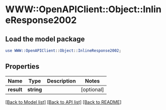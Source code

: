 # WWW::OpenAPIClient::Object::InlineResponse2002

## Load the model package
```perl
use WWW::OpenAPIClient::Object::InlineResponse2002;
```

## Properties
Name | Type | Description | Notes
------------ | ------------- | ------------- | -------------
**result** | **string** |  | [optional] 

[[Back to Model list]](../README.md#documentation-for-models) [[Back to API list]](../README.md#documentation-for-api-endpoints) [[Back to README]](../README.md)


